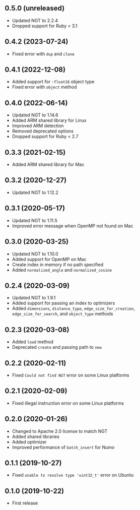 ## 0.5.0 (unreleased)

- Updated NGT to 2.2.4
- Dropped support for Ruby < 3.1

## 0.4.2 (2023-07-24)

- Fixed error with `dup` and `clone`

## 0.4.1 (2022-12-08)

- Added support for `:float16` object type
- Fixed error with `object` method

## 0.4.0 (2022-06-14)

- Updated NGT to 1.14.6
- Added ARM shared library for Linux
- Improved ARM detection
- Removed deprecated options
- Dropped support for Ruby < 2.7

## 0.3.3 (2021-02-15)

- Added ARM shared library for Mac

## 0.3.2 (2020-12-27)

- Updated NGT to 1.12.2

## 0.3.1 (2020-05-17)

- Updated NGT to 1.11.5
- Improved error message when OpenMP not found on Mac

## 0.3.0 (2020-03-25)

- Updated NGT to 1.10.0
- Added support for OpenMP on Mac
- Create index in memory if no path specified
- Added `normalized_angle` and `normalized_cosine`

## 0.2.4 (2020-03-09)

- Updated NGT to 1.9.1
- Added support for passing an index to optimizers
- Added `dimensions`, `distance_type`, `edge_size_for_creation`, `edge_size_for_search`, and `object_type` methods

## 0.2.3 (2020-03-08)

- Added `load` method
- Deprecated `create` and passing path to `new`

## 0.2.2 (2020-02-11)

- Fixed `Could not find NGT` error on some Linux platforms

## 0.2.1 (2020-02-09)

- Fixed illegal instruction error on some Linux platforms

## 0.2.0 (2020-01-26)

- Changed to Apache 2.0 license to match NGT
- Added shared libraries
- Added optimizer
- Improved performance of `batch_insert` for Numo

## 0.1.1 (2019-10-27)

- Fixed `unable to resolve type 'uint32_t'` error on Ubuntu

## 0.1.0 (2019-10-22)

- First release
